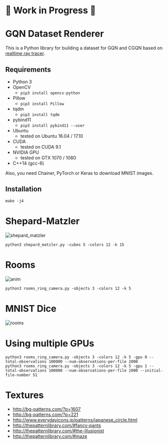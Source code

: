 # :construction: Work in Progress :construction:
# GQN Dataset Renderer

This is a Python library for building a dataset for GQN and CGQN based on [realtime ray tracer](https://github.com/musyoku/python-rtx).

## Requirements

- Python 3
- OpenCV
    - `pip3 install opencv-python`
- Pillow
    - `pip3 install Pillow`
- tqdm
    - `pip3 install tqdm`
- pybind11
    - `pip3 install pybind11 --user`
- Ubuntu
    - tested on Ubuntu 16.04 / 17.10
- CUDA
    - tested on CUDA 9.1
- NVIDIA GPU
    - tested on GTX 1070 / 1080
- C++14 (gcc-6)

Also, you need Chainer, PyTorch or Keras to download MNIST images.

## Installation

```
make -j4
```

# Shepard-Matzler

![shepard_matzler](https://user-images.githubusercontent.com/15250418/47348232-fa4fea00-d6eb-11e8-8ee2-65b29055565f.gif)

```
python3 shepard_matzler.py -cubes 5 -colors 12 -k 15
```

# Rooms

![anim](https://user-images.githubusercontent.com/15250418/47347087-7e54a280-d6e9-11e8-93db-47dd2b4efaea.gif)

```
python3 rooms_ring_camera.py -objects 3 -colors 12 -k 5
```

# MNIST Dice

![rooms](https://user-images.githubusercontent.com/15250418/47368004-ce4c5d00-d71b-11e8-9834-bf87b128892b.gif)


# Using multiple GPUs

```
python3 rooms_ring_camera.py -objects 3 -colors 12 -k 5 -gpu 0 --total-observations 100000 --num-observations-per-file 2000
python3 rooms_ring_camera.py -objects 3 -colors 12 -k 5 -gpu 1 --total-observations 100000 --num-observations-per-file 2000 --initial-file-number 51
```

# Textures

- http://bg-patterns.com/?p=1607
- http://bg-patterns.com/?p=221
- http://www.everydayicons.jp/patterns/japanese_circle.html
- http://thepatternlibrary.com/#fancy-pants
- http://thepatternlibrary.com/#the-illusionist
- http://thepatternlibrary.com/#maze